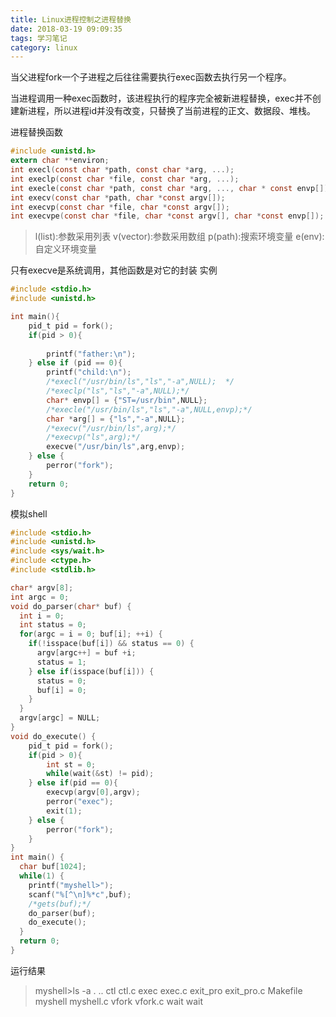```yaml
---
title: Linux进程控制之进程替换
date: 2018-03-19 09:09:35
tags: 学习笔记
category: linux
---
```

当父进程fork一个子进程之后往往需要执行exec函数去执行另一个程序。
<!--more-->

当进程调用一种exec函数时，该进程执行的程序完全被新进程替换，exec并不创建新进程，所以进程id并没有改变，只替换了当前进程的正文、数据段、堆栈。

进程替换函数
``` c
#include <unistd.h>
extern char **environ;
int execl(const char *path, const char *arg, ...);
int execlp(const char *file, const char *arg, ...);
int execle(const char *path, const char *arg, ..., char * const envp[]);
int execv(const char *path, char *const argv[]);
int execvp(const char *file, char *const argv[]);
int execvpe(const char *file, char *const argv[], char *const envp[]);
```
> l(list):参数采用列表
v(vector):参数采用数组
p(path):搜索环境变量
e(env):自定义环境变量

只有execve是系统调用，其他函数是对它的封装
实例
``` c
#include <stdio.h>
#include <unistd.h>

int main(){
	pid_t pid = fork();
	if(pid > 0){
	
		printf("father:\n");
	} else if (pid == 0){
		printf("child:\n");
		/*execl("/usr/bin/ls","ls","-a",NULL);	*/
		/*execlp("ls","ls","-a",NULL);*/
		char* envp[] = {"ST=/usr/bin",NULL};
		/*execle("/usr/bin/ls","ls","-a",NULL,envp);*/
		char *arg[] = {"ls","-a",NULL};
		/*execv("/usr/bin/ls",arg);*/
		/*execvp("ls",arg);*/
		execve("/usr/bin/ls",arg,envp);
	} else {
		perror("fork");
	}
	return 0;
}
```
模拟shell
``` c
#include <stdio.h>
#include <unistd.h>
#include <sys/wait.h>
#include <ctype.h>
#include <stdlib.h>

char* argv[8];
int argc = 0;
void do_parser(char* buf) {
  int i = 0;
  int status = 0;
  for(argc = i = 0; buf[i]; ++i) {
    if(!isspace(buf[i]) && status == 0) {
      argv[argc++] = buf +i;
      status = 1;
    } else if(isspace(buf[i])) {
      status = 0;
      buf[i] = 0;
    }
  }
  argv[argc] = NULL;
}
void do_execute() {
	pid_t pid = fork();
	if(pid > 0){
		int st = 0;
		while(wait(&st) != pid);	
	} else if(pid == 0){
		execvp(argv[0],argv);	
		perror("exec");
		exit(1);
	} else {
		perror("fork");
	}
}
int main() {
  char buf[1024];
  while(1) {
    printf("myshell>");
    scanf("%[^\n]%*c",buf);
    /*gets(buf);*/
    do_parser(buf);
    do_execute();
  }
  return 0;
}

```
运行结果
> myshell>ls -a
.  ..  ctl  ctl.c  exec  exec.c  exit_pro  exit_pro.c  Makefile  myshell  myshell.c  vfork  vfork.c  wait  wait